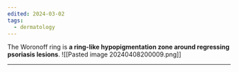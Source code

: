 ```yaml
---
edited: 2024-03-02
tags:
  - dermatology
---
```

The Woronoff ring is **a ring-like hypopigmentation zone around regressing psoriasis lesions**.
![[Pasted image 20240408200009.png]]


---

